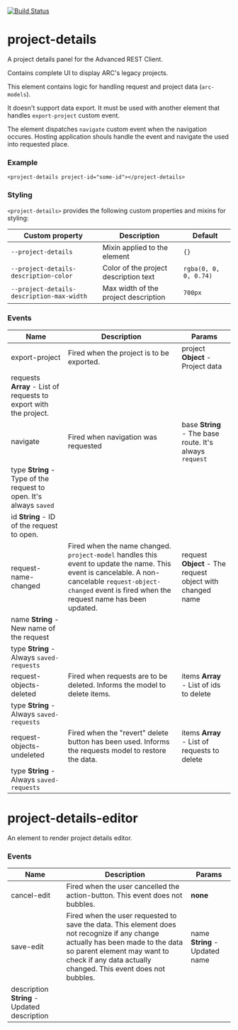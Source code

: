 [![Build Status](https://travis-ci.org/advanced-rest-client/project-details.svg?branch=stage)](https://travis-ci.org/advanced-rest-client/project-details)  

# project-details

A project details panel for the Advanced REST Client.

Contains complete UI to display ARC's legacy projects.

This element contains logic for handling request and project data (`arc-models`).

It doesn't support data export. It must be used with another element that handles `export-project` custom event.

The element dispatches `navigate` custom event when the navigation occures. Hosting application shouls handle the event and navigate the used into requested place.

### Example
```
<project-details project-id="some-id"></project-details>
```

### Styling
`<project-details>` provides the following custom properties and mixins for styling:

Custom property | Description | Default
----------------|-------------|----------
`--project-details` | Mixin applied to the element | `{}`
`--project-details-description-color` | Color of the project description text | `rgba(0, 0, 0, 0.74)`
`--project-details-description-max-width` | Max width of the project description | `700px`



### Events
| Name | Description | Params |
| --- | --- | --- |
| export-project | Fired when the project is to be exported. | project **Object** - Project data |
requests **Array** - List of requests to export with the project. |
| navigate | Fired when navigation was requested | base **String** - The base route. It's always `request` |
type **String** - Type of the request to open. It's always `saved` |
id **String** - ID of the request to open. |
| request-name-changed | Fired when the name changed. `project-model` handles this event to update the name.  This event is cancelable. A non-cancelable `request-object-changed` event is fired when the request name has been updated. | request **Object** - The request object with changed name |
name **String** - New name of the request |
type **String** - Always `saved-requests` |
| request-objects-deleted | Fired when requests are to be deleted. Informs the model to delete items. | items **Array** - List of ids to delete |
type **String** - Always `saved-requests` |
| request-objects-undeleted | Fired when the "revert" delete button has been used. Informs the requests model to restore the data. | items **Array** - List of requests to delete |
type **String** - Always `saved-requests` |
# project-details-editor

An element to render project details editor.



### Events
| Name | Description | Params |
| --- | --- | --- |
| cancel-edit | Fired when the user cancelled the action-button.  This event does not bubbles. | __none__ |
| save-edit | Fired when the user requested to save the data. This element does not recognize if any change actually has been made to the data so parent element may want to check if any data actually changed.  This event does not bubbles. | name **String** - Updated name |
description **String** - Updated description |
